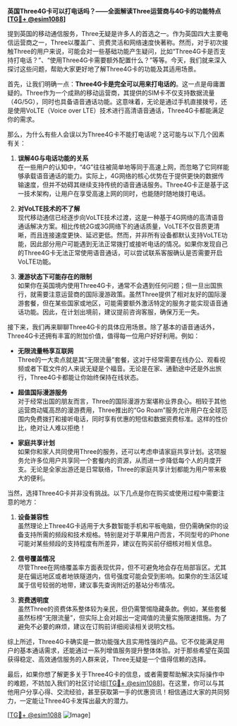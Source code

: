 **英国Three4G卡可以打电话吗？——全面解读Three运营商与4G卡的功能特点[[TG💪+ @esim1088](https://t.me/s/esim1088)]**

提到英国的移动通信服务，Three无疑是许多人的首选之一。作为英国四大主要电信运营商之一，Three以覆盖广、资费灵活和网络速度快著称。然而，对于初次接触Three的用户来说，可能会对一些基础功能产生疑问，比如“Three4G卡是否支持打电话？”、“使用Three4G卡需要额外配置什么？”等等。今天，我们就来深入探讨这些问题，帮助大家更好地了解Three4G卡的功能及其适用场景。

首先，让我们明确一点：**Three4G卡是完全可以用来打电话的**。这一点是毋庸置疑的。Three作为一个成熟的移动运营商，其提供的SIM卡不仅支持数据流量（4G/5G），同时也具备语音通话功能。这意味着，无论是通过手机直接拨号，还是使用VoLTE（Voice over LTE）技术进行高清语音通话，Three4G卡都能满足你的需求。

那么，为什么有些人会误以为Three4G卡不能打电话呢？这可能与以下几个因素有关：

1. **误解4G与电话功能的关系**  
   在一些用户的认知中，“4G”往往被简单地等同于高速上网，而忽略了它同样能够承载语音通话的能力。实际上，4G网络的核心优势在于提供更快的数据传输速度，但并不妨碍其继续支持传统的语音通话服务。Three4G卡正是基于这一技术架构，让用户在享受高速上网的同时，也能随时随地拨打电话。

2. **对VoLTE技术的不了解**  
   现代移动通信已经逐步向VoLTE技术过渡，这是一种基于4G网络的高清语音通话解决方案。相比传统2G或3G网络下的通话质量，VoLTE不仅音质更清晰，而且连接速度更快、延迟更低。然而，并非所有设备都默认支持VoLTE功能，因此部分用户可能遇到无法正常拨打或接听电话的情况。如果你发现自己的Three4G卡无法正常使用语音通话，可以尝试联系客服确认是否需要开启VoLTE功能。

3. **漫游状态下可能存在的限制**  
   如果你在英国境内使用Three4G卡，通常不会遇到任何问题；但一旦出国旅行，就需要注意运营商的国际漫游政策。虽然Three提供了相对友好的国际漫游套餐，但在某些国家或地区，可能需要额外激活特定的服务才能实现语音通话功能。因此，在计划出境前，建议提前咨询客服，确保万无一失。

接下来，我们再来聊聊Three4G卡的具体应用场景。除了基本的语音通话外，Three4G卡还拥有丰富的附加价值，值得每一位用户好好利用。例如：

- **无限流量畅享互联网**  
  Three的一大卖点就是其“无限流量”套餐，这对于经常需要在线办公、观看视频或者下载文件的人来说无疑是个福音。无论是在家、通勤途中还是外出旅行，Three4G卡都能让你始终保持在线状态。

- **超值国际漫游服务**  
  对于经常出国的朋友而言，Three的国际漫游方案堪称业界良心。相较于其他运营商动辄高昂的漫游费用，Three推出的“Go Roam”服务允许用户在全球范围内免费拨打和接听电话，同时享有优惠的短信和数据资费标准。这样的性价比，绝对让人难以拒绝！

- **家庭共享计划**  
  如果你和家人共同使用Three的服务，还可以考虑申请家庭共享计划。这项服务允许多位用户共享同一个套餐内的资源，从而进一步降低每个人的月度开支。无论是全家出游还是日常联络，Three的家庭共享计划都能为用户带来极大的便利。

当然，选择Three4G卡并非没有挑战。以下几点是你在购买或使用过程中需要注意的地方：

1. **设备兼容性**  
   虽然理论上Three4G卡适用于大多数智能手机和平板电脑，但仍需确保你的设备支持所需的频段和技术规格。特别是对于苹果用户而言，不同型号的iPhone可能对某些频段的支持程度有所差异，建议在购买前仔细核对相关信息。

2. **信号覆盖情况**  
   尽管Three在网络覆盖率方面表现优异，但不可避免地会存在局部盲区。尤其是在偏远地区或者地铁隧道内，信号强度可能会受到影响。如果你的生活区域属于信号较弱的地带，建议事先查询附近的基站分布情况。

3. **资费透明度**  
   虽然Three的资费体系整体较为亲民，但仍需警惕隐藏条款。例如，某些套餐虽然标榜“无限流量”，但实际上会对超出一定阈值的流量实施限速措施。为了避免不必要的麻烦，建议在订购前详细阅读相关说明文档。

综上所述，Three4G卡确实是一款功能强大且实用性强的产品。它不仅能满足用户的基本通话需求，还能通过一系列增值服务提升整体体验。对于那些希望在英国获得稳定、高效通信服务的人群来说，Three无疑是一个值得信赖的选择。

最后，如果你想了解更多关于Three4G卡的信息，或者需要帮助解决实际操作中的难题，不妨加入我们的社区讨论组[[TG💪+ @esim1088](https://t.me/s/esim1088)]。在这里，你可以与其他用户分享心得、交流经验，甚至获取第一手的优惠资讯！相信通过大家的共同努力，一定能让Three4G卡发挥出最大的潜力。

[[TG💪+ @esim1088](https://t.me/s/esim1088) ![Image](https://i.postimg.cc/4NQfJmqS/Snipaste-2025-05-13-00-14-12.png)]